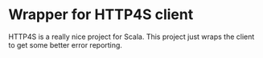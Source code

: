 Wrapper for HTTP4S client
=========================

HTTP4S is a really nice project for Scala.  This project just wraps the client
to get some better error reporting.
